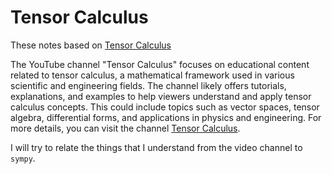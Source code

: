 # Tensor Calculus

These notes based on [Tensor Calculus][]

The YouTube channel "Tensor Calculus" focuses on educational content related to tensor calculus, a mathematical framework used in various scientific and engineering fields. The channel likely offers tutorials, explanations, and examples to help viewers understand and apply tensor calculus concepts. This could include topics such as vector spaces, tensor algebra, differential forms, and applications in physics and engineering. For more details, you can visit the channel [Tensor Calculus][].

I will try to relate the things that I understand from the video channel to `sympy`.

[Tensor Calculus]:https://youtube.com/@tensorcalculus822?si=W1jcHFMB7topS492
